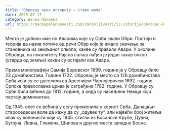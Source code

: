 ```yaml
---
title: "Обровац кроз историју – старе мапе"
date: 2025-07-17
category: Бачка Паланка
url: https://backapalankavesti.com/zanimljivosti/iz-istorije/obrovac-kroz-istoriju-stare-mape/
---
```


Место је добило име по Аварима које су Срби звали Обри. Постоји и теорија да назив потиче од речи Обар које је имало значење за становника из земљаног опкопа, какве су правили Авари. У околини Обровца, на локалитету Рајсов салаш нађен је један такав опкоп (утврда од земље) какви су остајали иза Авара.

Према монографији Самија Боровског 1699. године је у Обровцу било 23 домаћинстава. Године 1722. Обровац је место са 126 домаћинстава Срба који су се доселили са Арсенијем Чарнојевичем 1692. године.  Српска православна црква је саграђена 1782. године. У Обровцу су Срби били већина до 1812. године, а онда су насељени Немци који постају доминантни.

Од 1945. опет се већина у селу променила у корист Срба. Данашњи староседеоци воле да кажу да су „одувек ту“, али највећи број житеља ипак су колонисти који су 1945. стигли из Босанске Крупе, Дувна, Бугојна, Ливна, Гламоча, Шипова и других места западне Босне.
